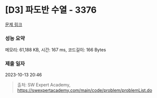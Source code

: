 # [D3] 파도반 수열 - 3376 

[문제 링크](https://swexpertacademy.com/main/code/problem/problemDetail.do?contestProbId=AWD3Y27q3QIDFAUZ) 

### 성능 요약

메모리: 61,188 KB, 시간: 167 ms, 코드길이: 166 Bytes

### 제출 일자

2023-10-13 20:46



> 출처: SW Expert Academy, https://swexpertacademy.com/main/code/problem/problemList.do